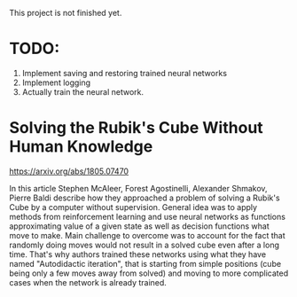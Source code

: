 This project is not finished yet.

# TODO:
1. Implement saving and restoring trained neural networks
2. Implement logging
3. Actually train the neural network.

# Solving the Rubik's Cube Without Human Knowledge
https://arxiv.org/abs/1805.07470

In this article Stephen McAleer, Forest Agostinelli, Alexander Shmakov, Pierre Baldi 
describe how they approached a problem of solving a Rubik's Cube by a computer without 
supervision. General idea was to apply methods from reinforcement learning and use 
neural networks as functions approximating value of a given state as well as decision functions what move to make.
Main challenge to overcome was to account for the fact that randomly doing moves would not 
result in a solved cube even after a long time. 
That's why authors trained these networks using what they have named "Autodidactic iteration", that is starting from simple positions
(cube being only a few moves away from solved) and moving to more complicated cases when
the network is already trained.
